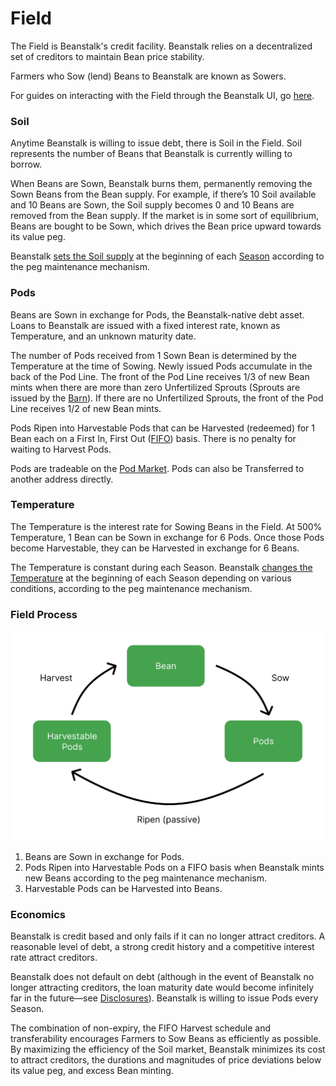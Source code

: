 # Field

The Field is Beanstalk's credit facility. Beanstalk relies on a decentralized set of creditors to maintain Bean price stability.

Farmers who Sow (lend) Beans to Beanstalk are known as Sowers.

For guides on interacting with the Field through the Beanstalk UI, go [here](../guides/field/).

### **Soil**

Anytime Beanstalk is willing to issue debt, there is Soil in the Field. Soil represents the number of Beans that Beanstalk is currently willing to borrow.

When Beans are Sown, Beanstalk burns them, permanently removing the Sown Beans from the Bean supply. For example, if there’s 10 Soil available and 10 Beans are Sown, the Soil supply becomes 0 and 10 Beans are removed from the Bean supply. If the market is in some sort of equilibrium, Beans are bought to be Sown, which drives the Bean price upward towards its value peg.

Beanstalk [sets the Soil supply](../peg-maintenance/overview.md#soil-supply) at the beginning of each [Season](sun.md) according to the peg maintenance mechanism.

### **Pods**

Beans are Sown in exchange for Pods, the Beanstalk-native debt asset. Loans to Beanstalk are issued with a fixed interest rate, known as Temperature, and an unknown maturity date.

The number of Pods received from 1 Sown Bean is determined by the Temperature at the time of Sowing. Newly issued Pods accumulate in the back of the Pod Line. The front of the Pod Line receives 1/3 of new Bean mints when there are more than zero Unfertilized Sprouts (Sprouts are issued by the [Barn](barn.md)). If there are no Unfertilized Sprouts, the front of the Pod Line receives 1/2 of new Bean mints.

Pods Ripen into Harvestable Pods that can be Harvested (redeemed) for 1 Bean each on a First In, First Out ([FIFO](../protocol/glossary.md#fifo)) basis. There is no penalty for waiting to Harvest Pods.

Pods are tradeable on the [Pod Market](market.md#the-pod-market). Pods can also be Transferred to another address directly.

### **Temperature**

The Temperature is the interest rate for Sowing Beans in the Field. At 500% Temperature, 1 Bean can be Sown in exchange for 6 Pods. Once those Pods become Harvestable, they can be Harvested in exchange for 6 Beans.

The Temperature is constant during each Season. Beanstalk [changes the Temperature](../peg-maintenance/temperature.md) at the beginning of each Season depending on various conditions, according to the peg maintenance mechanism.

### **Field Process**

![](../.gitbook/assets/field.png)

1. Beans are Sown in exchange for Pods.
2. Pods Ripen into Harvestable Pods on a FIFO basis when Beanstalk mints new Beans according to the peg maintenance mechanism.
3. Harvestable Pods can be Harvested into Beans.

### **Economics**

Beanstalk is credit based and only fails if it can no longer attract creditors. A reasonable level of debt, a strong credit history and a competitive interest rate attract creditors.

Beanstalk does not default on debt (although in the event of Beanstalk no longer attracting creditors, the loan maturity date would become infinitely far in the future—see [Disclosures](../disclosures.md#6-debt-maturity-risk)). Beanstalk is willing to issue Pods every Season.

The combination of non-expiry, the FIFO Harvest schedule and transferability encourages Farmers to Sow Beans as efficiently as possible. By maximizing the efficiency of the Soil market, Beanstalk minimizes its cost to attract creditors, the durations and magnitudes of price deviations below its value peg, and excess Bean minting.
